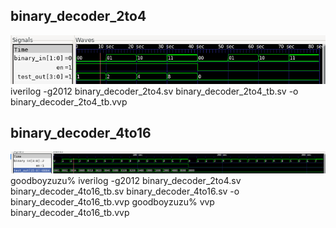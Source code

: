 ## binary_decoder_2to4
![alt text](image.png)
    iverilog -g2012 binary_decoder_2to4.sv binary_decoder_2to4_tb.sv -o binary_decoder_2to4_tb.vvp

## binary_decoder_4to16
![alt text](image-1.png)
goodboyzuzu% iverilog -g2012 binary_decoder_2to4.sv binary_decoder_4to16_tb.sv binary_decoder_4to16.sv -o binary_decoder_4to16_tb.vvp
goodboyzuzu% vvp binary_decoder_4to16_tb.vvp 

